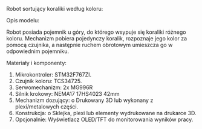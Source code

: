 Robot sortujący koraliki według koloru:

Opis modelu:

Robot posiada pojemnik u góry, do którego wsypuje się koraliki różnego koloru. Mechanizm pobiera pojedynczy koralik, rozpoznaje jego kolor za pomocą czujnika, a następnie ruchem obrotowym umieszcza go w odpowiednim pojemniku.

Materiały i komponenty:
1.	Mikrokontroler: STM32F767ZI.
2.	Czujnik koloru: TCS34725.
3.	Serwomechanizm: 2x MG996R
4.	Silnik krokowy: NEMA17 17HS4023 42mm
5.	Mechanizm dozujący:
o	Drukowany 3D lub wykonany z plexi/metalowych części.
6.	Konstrukcja:
o	Sklejka, plexi lub elementy wydrukowane na drukarce 3D.
7.	Opcjonalnie: Wyświetlacz OLED/TFT do monitorowania wyników pracy.
